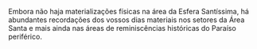 ﻿Embora não haja materializações físicas na área da Esfera Santíssima, há abundantes recordações dos vossos dias materiais nos setores da Área Santa e mais ainda nas áreas de reminiscências históricas do Paraíso periférico.